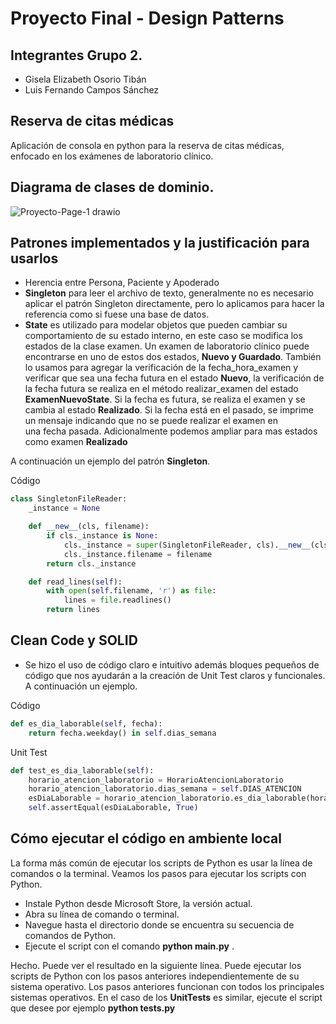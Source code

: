 # Proyecto Final - Design Patterns

## Integrantes Grupo 2.
+ Gisela Elizabeth Osorio Tibán
+ Luis Fernando Campos Sánchez

## Reserva de citas médicas
Aplicación de consola en python para la reserva de citas médicas, enfocado en los exámenes de laboratorio clínico.

## Diagrama de clases de dominio.
![Proyecto-Page-1 drawio](https://github.com/GissOsorio/proyecto-design-patterns/assets/17515471/f4edac7a-e047-4fa5-8a11-28646880b0a3)

## Patrones implementados y la justificación para usarlos 
+ Herencia entre Persona, Paciente y Apoderado
+ **Singleton** para leer el archivo de texto, generalmente no es necesario aplicar el patrón Singleton directamente, pero lo aplicamos para hacer la referencia como si fuese una base de datos.
+ **State** es utilizado para modelar objetos que pueden cambiar su comportamiento de su estado interno, en este caso se modifica los estados de la clase examen. Un examen de laboratorio clínico puede encontrarse en uno de estos dos estados, **Nuevo y Guardado**.
También lo usamos para agregar la verificación de la fecha_hora_examen y verificar que sea una fecha futura en el estado **Nuevo**, la verificación de la fecha futura se realiza en el método realizar_examen del estado **ExamenNuevoState**. Si la fecha es futura, se realiza el examen y se cambia al estado **Realizado**. Si la fecha está en el pasado, se imprime un mensaje indicando que no se puede realizar el examen en una fecha pasada.
Adicionalmente podemos ampliar para mas estados como examen **Realizado**

A continuación un ejemplo del patrón **Singleton**.

Código

```python
class SingletonFileReader:
    _instance = None

    def __new__(cls, filename):
        if cls._instance is None:
            cls._instance = super(SingletonFileReader, cls).__new__(cls)
            cls._instance.filename = filename
        return cls._instance

    def read_lines(self):
        with open(self.filename, 'r') as file:
            lines = file.readlines()
        return lines
```

## Clean Code y SOLID
+ Se hizo el uso de código claro e intuitivo además bloques pequeños de código que nos ayudarán a la creación de Unit Test claros y funcionales. A continuación un ejemplo.

Código

```python
def es_dia_laborable(self, fecha):
	return fecha.weekday() in self.dias_semana
```

Unit Test

```python
def test_es_dia_laborable(self):  
	horario_atencion_laboratorio = HorarioAtencionLaboratorio
	horario_atencion_laboratorio.dias_semana = self.DIAS_ATENCION
	esDiaLaborable = horario_atencion_laboratorio.es_dia_laborable(horario_atencion_laboratorio, self.FECHA_HORA_EXAMEN)
	self.assertEqual(esDiaLaborable, True)      
```

## Cómo ejecutar el código en ambiente local
La forma más común de ejecutar los scripts de Python es usar la línea de comandos o la terminal. Veamos los pasos para ejecutar los scripts con Python.

+ Instale Python desde Microsoft Store, la versión actual.
+ Abra su línea de comando o terminal.
+ Navegue hasta el directorio donde se encuentra su secuencia de comandos de Python.
+ Ejecute el script con el comando **python main.py** .

Hecho. Puede ver el resultado en la siguiente línea.
Puede ejecutar los scripts de Python con los pasos anteriores independientemente de su sistema operativo. Los pasos anteriores funcionan con todos los principales sistemas operativos.
En el caso de los **UnitTests**  es similar, ejecute el script que desee por ejemplo **python tests.py** 